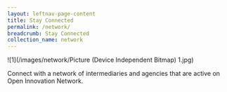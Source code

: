 ```yaml
---
layout: leftnav-page-content
title: Stay Connected
permalink: /network/
breadcrumb: Stay Connected 
collection_name: network
---
```


![1](/images/network/Picture (Device Independent Bitmap) 1.jpg)

Connect with a network of intermediaries and agencies that are active on Open Innovation Network. 
